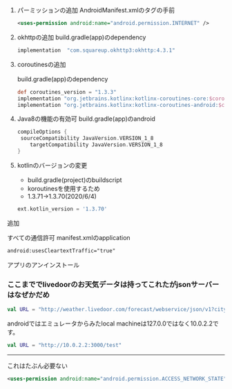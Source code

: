 1. パーミッションの追加
   AndroidManifest.xmlの<application>タグの手前

   ```xml
   <uses-permission android:name="android.permission.INTERNET" />
   ```

   

2. okhttpの追加
   build.gradle(app)のdependency

   ```groovy
   implementation  "com.squareup.okhttp3:okhttp:4.3.1"
   ```

   

3. coroutinesの追加

   build.gradle(app)のdependency

   ```groovy
   def coroutines_version = "1.3.3"
   implementation "org.jetbrains.kotlinx:kotlinx-coroutines-core:$coroutines_version"
   implementation "org.jetbrains.kotlinx:kotlinx-coroutines-android:$coroutines_version"
   ```

   

4. Java8の機能の有効可
   build.gradle(app)のandroid

   ```groovy
   compileOptions {
   	sourceCompatibility JavaVersion.VERSION_1_8
       targetCompatibility JavaVersion.VERSION_1_8
   }
   ```

   

5. kotlinのバージョンの変更

   - build.gradle(project)のbuildscript
   - koroutinesを使用するため
   - 1.3.71→1.3.70(2020/6/4)

   ```groovy
   ext.kotlin_version = '1.3.70'
   ```





追加

すべての通信許可 manifest.xmlのapplication

```xml
android:usesCleartextTraffic="true"
```



アプリのアンインストール



### ここまででlivedoorのお天気データは持ってこれたがjsonサーバーはなぜかだめ

```kotlin
val URL = "http://weather.livedoor.com/forecast/webservice/json/v1?city=400040"
```



androidではエミュレータからみたlocal machineは127.0.0ではなく10.0.2.2です。

```kotlin
val URL = "http://10.0.2.2:3000/test"
```

---



これはたぶん必要ない

```xml
<uses-permission android:name="android.permission.ACCESS_NETWORK_STATE" />
```

